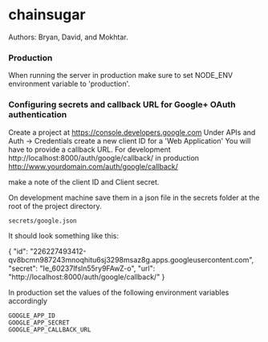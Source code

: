 # chainsugar

Authors: Bryan, David, and Mokhtar.





### Production

When running the server in production make sure to set NODE_ENV environment variable to 'production'.


### Configuring secrets and callback URL for Google+ OAuth authentication

Create a project at https://console.developers.google.com
Under APIs and Auth -> Credentials
  create a new client ID for a 'Web Application'
  You will have to provide a callback URL.
  For development http://localhost:8000/auth/google/callback/
  in production http://www.yourdomain.com/auth/google/callback/

make a note of the client ID and Client secret.

On development machine save them in a json file in the secrets folder at the root of the project
directory.

    secrets/google.json

It should look something like this:

{
  "id": "226227493412-qv8bcmn987243mnoqhitu6sj3298msaz8g.apps.googleusercontent.com",
  "secret": "Ie_60237lfsln55ry9FAwZ-o",
  "url": "http://localhost:8000/auth/google/callback/"
}

In production set the values of the following environment variables accordingly

    GOOGLE_APP_ID
    GOOGLE_APP_SECRET
    GOOGLE_APP_CALLBACK_URL

